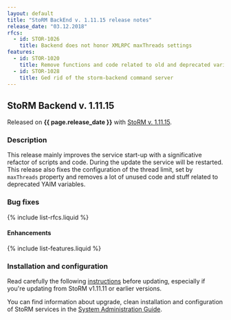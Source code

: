 ```yaml
---
layout: default
title: "StoRM BackEnd v. 1.11.15 release notes"
release_date: "03.12.2018"
rfcs:
  - id: STOR-1026
    title: Backend does not honor XMLRPC maxThreads settings
features:
  - id: STOR-1020
    title: Remove functions and code related to old and deprecated variables
  - id: STOR-1028
    title: Ged rid of the storm-backend command server
---
```


## StoRM Backend v. 1.11.15

Released on **{{ page.release_date }}** with [StoRM v. 1.11.15][release-notes].

### Description

This release mainly improves the service start-up with a significative refactor
of scripts and code. During the update the service will be restarted. This
release also fixes the configuration of the thread limit, set by `maxThreads`
property and removes a lot of unused code and stuff related to deprecated YAIM
variables.

### Bug fixes

{% include list-rfcs.liquid %}

#### Enhancements

{% include list-features.liquid %}

### Installation and configuration

Read carefully the following [instructions][upgrading] before updating,
especially if you're updating from StoRM v1.11.11 or earlier versions.

You can find information about upgrade, clean installation and configuration of
StoRM services in the [System Administration Guide][storm-sysadmin-guide].

[release-notes]: {{site.baseurl}}/release-notes/StoRM-v1.11.15.html
[upgrading]: {{site.baseurl}}/documentation/sysadmin-guide/1.11.15/#upgrading
[storm-sysadmin-guide]: {{site.baseurl}}/documentation/sysadmin-guide/1.11.15
